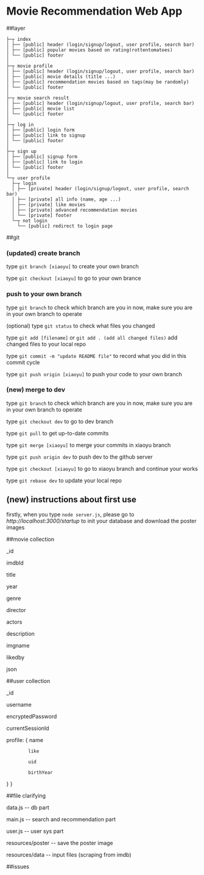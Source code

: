 # Movie Recommendation Web App

##layer
```
├─┬ index
│ ├── [public] header (login/signup/logout, user profile, search bar)
│ ├── [public] popular movies based on rating(rottentomatoes)
│ └── [public] footer
│
├─┬ movie profile
│ ├── [public] header (login/signup/logout, user profile, search bar)
│ ├── [public] movie details (title ...)
│ ├── [public] recommendation movies based on tags(may be randomly)
│ └── [public] footer
│
├─┬ movie search result
│ ├── [public] header (login/signup/logout, user profile, search bar)
│ ├── [public] movie list
│ └── [public] footer
│
├─┬ log in
│ ├── [public] login form
│ ├── [public] link to signup
│ └── [public] footer
│
├─┬ sign up
│ ├── [public] signup form
│ ├── [public] link to login
│ └── [public] footer
│
└─┬ user profile
  ├─┬ login
  │ ├── [private] header (login/signup/logout, user profile, search bar)
  │ ├── [private] all info (name, age ...)
  │ ├── [private] like movies
  │ ├── [private] advanced recommendation movies
  │ └── [private] footer
  └─┬ not login
    └── [public] redirect to login page
```

##git

### (updated) create branch

type `git branch [xiaoyu]` to create your own branch

type `git checkout [xiaoyu]` to go to your own brance

### push to your own branch

type `git branch` to check which branch are you in now, make sure you are in your own branch to operate

(optional) type `git status` to check what files you changed

type `git add [filename]` or `git add . (add all changed files)` add changed files to your local repo

type `git commit -m "update README file"` to record what you did in this commit cycle

type `git push origin [xiaoyu]` to push your code to your own branch

### (new) merge to dev

type `git branch` to check which branch are you in now, make sure you are in your own branch to operate

type `git checkout dev` to go to dev branch

type `git pull` to get up-to-date commits

type `git merge [xiaoyu]` to merge your commits in xiaoyu branch

type `git push origin dev` to push dev to the github server

type `git checkout [xiaoyu]` to go to xiaoyu branch and continue your works

type `git rebase dev` to update your local repo

## (new) instructions about first use

firstly, when you type `node server.js`, please go to _http://localhost:3000/startup_ to init your database and download the poster images

##movie collection

_id

imdbId

title

year

genre

director

actors

description

imgname

likedby

json

##user collection

_id

username

encryptedPassword

currentSessionId

profile: {  name

            like
            
            uid
            
            birthYear
            
}
                                                 }

##file clarifying

data.js -- db part

main.js -- search and recommendation part

user.js -- user sys part

resources/poster -- save the poster image

resources/data -- input files (scraping from imdb)

##issues

